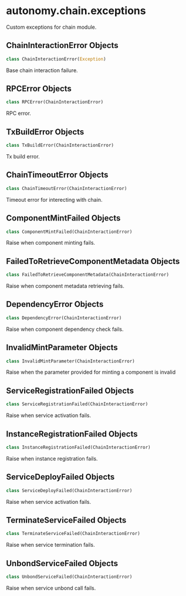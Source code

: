 <a id="autonomy.chain.exceptions"></a>

# autonomy.chain.exceptions

Custom exceptions for chain module.

<a id="autonomy.chain.exceptions.ChainInteractionError"></a>

## ChainInteractionError Objects

```python
class ChainInteractionError(Exception)
```

Base chain interaction failure.

<a id="autonomy.chain.exceptions.RPCError"></a>

## RPCError Objects

```python
class RPCError(ChainInteractionError)
```

RPC error.

<a id="autonomy.chain.exceptions.TxBuildError"></a>

## TxBuildError Objects

```python
class TxBuildError(ChainInteractionError)
```

Tx build error.

<a id="autonomy.chain.exceptions.ChainTimeoutError"></a>

## ChainTimeoutError Objects

```python
class ChainTimeoutError(ChainInteractionError)
```

Timeout error for interecting with chain.

<a id="autonomy.chain.exceptions.ComponentMintFailed"></a>

## ComponentMintFailed Objects

```python
class ComponentMintFailed(ChainInteractionError)
```

Raise when component minting fails.

<a id="autonomy.chain.exceptions.FailedToRetrieveComponentMetadata"></a>

## FailedToRetrieveComponentMetadata Objects

```python
class FailedToRetrieveComponentMetadata(ChainInteractionError)
```

Raise when component metadata retrieving fails.

<a id="autonomy.chain.exceptions.DependencyError"></a>

## DependencyError Objects

```python
class DependencyError(ChainInteractionError)
```

Raise when component dependency check fails.

<a id="autonomy.chain.exceptions.InvalidMintParameter"></a>

## InvalidMintParameter Objects

```python
class InvalidMintParameter(ChainInteractionError)
```

Raise when the parameter provided for minting a component is invalid

<a id="autonomy.chain.exceptions.ServiceRegistrationFailed"></a>

## ServiceRegistrationFailed Objects

```python
class ServiceRegistrationFailed(ChainInteractionError)
```

Raise when service activation fails.

<a id="autonomy.chain.exceptions.InstanceRegistrationFailed"></a>

## InstanceRegistrationFailed Objects

```python
class InstanceRegistrationFailed(ChainInteractionError)
```

Raise when instance registration fails.

<a id="autonomy.chain.exceptions.ServiceDeployFailed"></a>

## ServiceDeployFailed Objects

```python
class ServiceDeployFailed(ChainInteractionError)
```

Raise when service activation fails.

<a id="autonomy.chain.exceptions.TerminateServiceFailed"></a>

## TerminateServiceFailed Objects

```python
class TerminateServiceFailed(ChainInteractionError)
```

Raise when service termination fails.

<a id="autonomy.chain.exceptions.UnbondServiceFailed"></a>

## UnbondServiceFailed Objects

```python
class UnbondServiceFailed(ChainInteractionError)
```

Raise when service unbond call fails.

